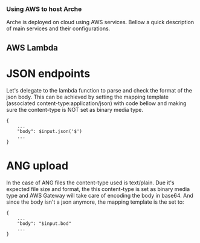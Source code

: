 ### Using AWS to host Arche

Arche is deployed on cloud using AWS services. Bellow a quick description of main services and their configurations.

## AWS Lambda

# JSON endpoints
Let's delegate to the lambda function to parse and check the format of the json body. This can be achieved by setting the mapping template (associated content-type:application/json) with code bellow and making sure the content-type is NOT set as binary media type.
```
{
    ...
    "body": $input.json('$')
    ...
}
```

# ANG upload
In the case of ANG files the content-type used is text/plain. Due it's expected file size and format, the this content-type is set as binary media type and AWS Gateway will take care of encoding the body in base64. And since the body isn't a json anymore, the mapping template is the set to: 
```
{
    ...
    "body": "$input.bod"
    ...
}
```

